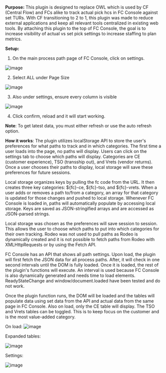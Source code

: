 **Purpose:**
This plugin is designed to replace OWL which is used by CF (Central Flow) and FCs alike to track actual pick hcs in FC Console against set TURs. With CF transitioning to 2 to 1, this plugin was made to reduce external applications and keep all relevant tools centralized in existing web tools. By attaching this plugin to the top of FC Console, the goal is to increase visibility of actual vs set pick settings to increase staffing to plan metrics.

**Setup:**
1. On the main process path page of FC Console, click on settings.

![image](https://user-images.githubusercontent.com/104536361/216234543-ca1741fb-bf14-42f3-b4fb-bb6b36db577d.png)

2. Select ALL under Page Size

![image](https://user-images.githubusercontent.com/104536361/216234682-bbe5ec93-c986-42be-ab85-e449039a1876.png)

3. Also under settings, ensure every column is visible

![image](https://user-images.githubusercontent.com/104536361/216234736-4ec3e995-9472-4ae7-ae6b-60e712effa5c.png)

4. Click confirm, reload and it will start working.

**Note**: To get latest data, you must either refresh or use the auto refresh option.

**How it works**:
The plugin utilizes localStorage API to store the user's preferences for what paths to track and in which categories. The first time a user loads into the page, no paths will display. Users can click on the settings tab to choose which paths will display. Categories are CE (customer experience), TSO (transship out), and Vrets (vendor returns). Once a user chooses their paths to display, local storage will save these preferences for future sessions. 

Local storage organizes keys by pulling the fc code from the URL. It then creates three key categories: ${fc}-ce, ${fc}-tso, and ${fc}-vrets. When a user adds or removes a path to/from a category, an array for that category is updated for those changes and pushed to local storage. Whenever FC Console is loaded in, paths will automatically populate by accessing local storage. Keys are saved as JSON-stringified arrays and are accessed as JSON-parsed strings. 

Local storage was chosen as the preferences will save session to session. This allows the user to choose which paths to put into which categories for their own tracking. Rodeo was not used to pull paths as Rodeo is dynamically created and it is not possible to fetch paths from Rodeo with XMLHttpRequests or by using the Fetch API. 

FC Console has an API that shows all path settings. Upon load, the plugin will first fetch the JSON data for all process paths. After, it will check in one second intervals until the DOM is fully loaded. Once it is loaded, the rest of the plugin's functions will execute. An interval is used because FC Console is also dynamically generated and needs time to load elements. ReadyStateChange and window/document.loaded have been tested and do not work. 

Once the plugin function runs, the DOM will be loaded and the tables will populate data using set data from the API and actual data from the same page in FC Console. Also on load, only the CE table will display. The TSO and Vrets tables can be toggled. This is to keep focus on the customer and is the most value-added category.

On load: 
![image](https://user-images.githubusercontent.com/104536361/216234274-e03831fe-d58e-46b8-9acf-db14c189c5b9.png)

Expanded tables:

![image](https://user-images.githubusercontent.com/104536361/216234309-a82f4045-b220-402d-aac2-6a92cf7f0e8b.png)

Settings:

![image](https://user-images.githubusercontent.com/104536361/216234339-7711ae6f-5102-4950-986b-f88f484aadb0.png)



